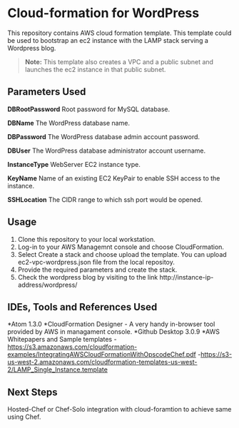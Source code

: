 # Cloud-formation for  WordPress

This repository contains AWS cloud formation template. This template could be used to bootstrap an ec2 instance with the LAMP stack serving a Wordpress blog.
> **Note:** This template also creates a VPC and a public subnet and launches the ec2 instance in that public subnet.

##  Parameters Used

**DBRootPassword** Root password for MySQL database.

**DBName** The WordPress database name.

**DBPassword** The WordPress database admin account password.

**DBUser** The WordPress database administrator account username.

**InstanceType** WebServer EC2 instance type.

**KeyName** Name of an existing EC2 KeyPair to enable SSH access to the instance.

**SSHLocation** The CIDR range to which ssh port would be opened.

##  Usage

1. Clone this repository to your local workstation.
2. Log-in to your AWS Managemnt console and choose CloudFormation.
3. Select Create a stack and choose upload the template. You can upload ec2-vpc-wordpress.json file from the local repositoy.
4. Provide the required parameters and create the stack.
5. Check the wordpress blog by visiting to the link http://instance-ip-address/wordpress/

##  IDEs, Tools and References Used 

*Atom 1.3.0
*CloudFormation Designer - A very handy in-browser tool provided by AWS in managament console. 
*Github Desktop 3.0.9
*AWS Whitepapers and Sample templates
    -https://s3.amazonaws.com/cloudformation-examples/IntegratingAWSCloudFormationWithOpscodeChef.pdf
    -https://s3-us-west-2.amazonaws.com/cloudformation-templates-us-west-2/LAMP_Single_Instance.template

## Next Steps

Hosted-Chef or Chef-Solo integration with cloud-foramtion to achieve same using Chef.
